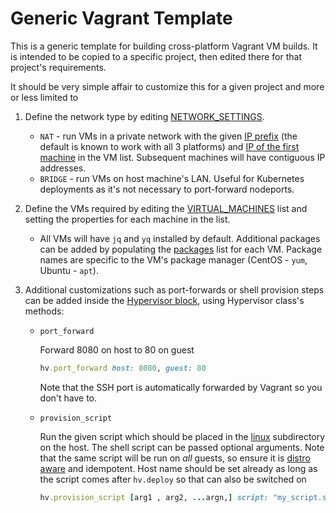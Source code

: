 # Generic Vagrant Template

This is a generic template for building cross-platform Vagrant VM builds. It is intended to be copied to a specific project, then edited there for that project's requirements.

It should be very simple affair to customize this for a given project and more or less limited to

1. Define the network type by editing [NETWORK_SETTINGS](./Vagrantfile#L9).
    * `NAT` - run VMs in a private network with the given [IP prefix](./Vagrantfile#L11) (the default is known to work with all 3 platforms) and [IP of the first machine](./Vagrantfile#L12) in the VM list. Subsequent machines will have contiguous IP addresses.
    * `BRIDGE` - run VMs on host machine's LAN. Useful for Kubernetes deployments as it's not necessary to port-forward nodeports.
1. Define the VMs required by editing the [VIRTUAL_MACHINES](./Vagrantfile#L16) list and setting the properties for each machine in the list.
    * All VMs will have `jq` and `yq` installed by default. Additional packages can be added by populating the [packages](./Vagrantfile#L22) list for each VM. Package names are specific to the VM's package manager (CentOS - `yum`, Ubuntu - `apt`).
1. Additional customizations such as port-forwards or shell provision steps can be added inside the [Hypervisor block](./Vagrantfile#L42-L45), using Hypervisor class's methods:

    * `port_forward`

        Forward 8080 on host to 80 on guest

        ```ruby
        hv.port_forward host: 8080, guest: 80
        ```

        Note that the SSH port is automatically forwarded by Vagrant so you don't have to.

    * `provision_script`

        Run the given script which should be placed in the [linux](./linux/) subdirectory on the host. The shell script can be passed optional arguments. Note that the same script will be run on *all* guests, so ensure it is [distro aware](./linux/setup_host.sh#L11-L13) and idempotent. Host name should be set already as long as the script comes after `hv.deploy` so that can also be switched on

        ```ruby
        hv.provision_script [arg1 , arg2, ...argn,] script: "my_script.sh"
        ```
